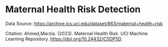 # Maternal Health Risk Detection

Data Source: https://archive.ics.uci.edu/dataset/863/maternal+health+risk


Citation: Ahmed,Marzia. (2023). Maternal Health Risk. UCI Machine Learning Repository. https://doi.org/10.24432/C5DP5D.